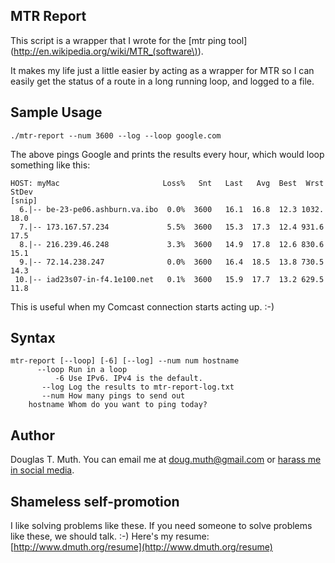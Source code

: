 ## MTR Report

This script is a wrapper that I wrote for the [mtr ping tool](http://en.wikipedia.org/wiki/MTR_(software\)).

It makes my life just a little easier by acting as a wrapper for MTR so I can easily 
get the status of a route in a long running loop, and logged to a file.


## Sample Usage

    ./mtr-report --num 3600 --log --loop google.com

The above pings Google and prints the results every hour, which would loop something like this:

    HOST: myMac                       Loss%   Snt   Last   Avg  Best  Wrst StDev
    [snip]
      6.|-- be-23-pe06.ashburn.va.ibo  0.0%  3600   16.1  16.8  12.3 1032.  18.0
      7.|-- 173.167.57.234             5.5%  3600   15.3  17.3  12.4 931.6  17.5
      8.|-- 216.239.46.248             3.3%  3600   14.9  17.8  12.6 830.6  15.1
      9.|-- 72.14.238.247              0.0%  3600   16.4  18.5  13.8 730.5  14.3
     10.|-- iad23s07-in-f4.1e100.net   0.1%  3600   15.9  17.7  13.2 629.5  11.8

This is useful when my Comcast connection starts acting up. :-)


## Syntax

    mtr-report [--loop] [-6] [--log] --num num hostname
          --loop Run in a loop
              -6 Use IPv6. IPv4 is the default.
           --log Log the results to mtr-report-log.txt
           --num How many pings to send out
        hostname Whom do you want to ping today?


## Author

Douglas T. Muth.  You can email me at doug.muth@gmail.com or 
[harass me in social media](http://www.dmuth.org/contact).

## Shameless self-promotion

I like solving problems like these. If you need someone to 
solve problems like these, we should talk. :-)
Here's my resume:
[http://www.dmuth.org/resume](http://www.dmuth.org/resume)



